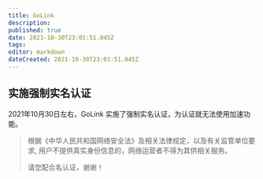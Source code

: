 ```yaml
---
title: GoLink
description: 
published: true
date: 2021-10-30T23:01:51.045Z
tags: 
editor: markdown
dateCreated: 2021-10-30T23:01:51.045Z
---
```


## 实施强制实名认证

2021年10月30日左右，GoLink 实施了强制实名认证，为认证就无法使用加速功能。

> 根据《中华人民共和国网络安全法》及相关法律规定，以及有关监管单位要求, 用户不提供真实身份信息的，网络运营者不得为其供相关服务。
>
> 请您配合名认证，谢谢！

